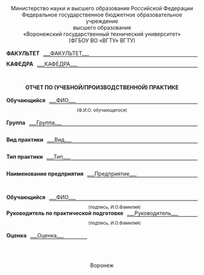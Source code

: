 <style>
  .line-container {
    display: flex;
    align-items: baseline;
    width: 100%;
    margin-bottom: 10px;
  }
  .label {
    white-space: nowrap;
  }
  .line {
    flex: 1;
    border-bottom: 1px solid black;
    margin-left: 10px;
  }
  .fixed-line {
    border-bottom: 1px solid black;
    display: inline-block;
    width: 150px;
    margin-left: 10px;
  }
  .signature {
    margin-right: 0; 
    text-align: right; 
    display: inline-block;
    width: calc(100% - 150px);
  }
</style>

<div style="width: 100%;">
<center> 
Министерство науки и высшего образования Российской Федерации <br>
Федеральное государственное бюджетное образовательное учреждение<br> 
высшего образования <br>   
«Воронежский государственный технический университет» <br> 
(ФГБОУ ВО «ВГТУ» ВГТУ)
</center>
<br>

<div class="line-container">
  <span class="label"><strong>ФАКУЛЬТЕТ</strong></span>
  <span class="line">___ФАКУЛЬТЕТ___</span>
</div>

<div class="line-container">
  <span class="label"><strong>КАФЕДРА</strong></span>
  <span class="line">___КАФЕДРА___</span>
</div>
<br>
<br>

<center> 
<strong>ОТЧЕТ ПО (УЧЕБНОЙ/ПРОИЗВОДСТВЕННОЙ) ПРАКТИКЕ</strong> 
</center>  
<br>

<div class="line-container">
  <span class="label"><strong>Обучающийся</strong></span>
  <span class="line">___ФИО___</span>
</div>
<small><center>(Ф.И.О. обучающегося)</center></small>
<br>

<div class="line-container">
  <span class="label"><strong>Группа</strong></span>
  <span class="line">___Группа___</span>
</div>
<br>

<div class="line-container">
  <span class="label"><strong>Вид практики</strong></span>
  <span class="line">___Вид___</span>
</div>
<br>

<div class="line-container">
  <span class="label"><strong>Тип практики</strong></span>
  <span class="line">___Тип___</span>
</div>
<br>

<div class="line-container">
  <span class="label"><strong>Наименование предприятия</strong></span>
  <span class="line">___Предприятие___</span>
</div>
<br>
<br>

<div class="line-container">
  <span class="label"><strong>Обучающийся</strong></span>
  <span class="line">___ФИО___</span>
</div>
<small class="signature">(подпись, И.О.Фамилия)</small>
<br>

<div class="line-container">
  <span class="label"><strong>Руководитель по практической подготовке</strong></span>
  <span class="line">___Руководитель___</span>
</div>
<small class="signature">(подпись, И.О.Фамилия)</small>
<br>
<br>

<div class="line-container">
  <span class="label"><strong>Оценка</strong></span>
  <span class="fixed-line">___Оценка___</span>
</div>
<br>
<br>
<br>

<center> 
Воронеж
</center>

</div>
